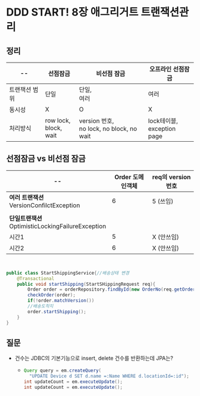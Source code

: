 # DDD START! 8장 애그리거트 트랜잭션관리



## 정리

| --            | 선점잠금                 | 비선점 잠금                                 | 오프라인 선점잠금             |
| ------------- | ------------------------ | ------------------------------------------- | ----------------------------- |
| 트랜잭션 범위 | 단일                     | 단일,<br>여러                               | 여러                          |
| 동시성        | X                        | O                                           | X                             |
| 처리방식      | row lock,<br>block, wait | version 번호,<br>no lock, no block, no wait | lock테이블,<br>exception page |



## 선점잠금 vs 비선점 잠금

| --                                                     | Order 도메인객체 | req의 version번호 |
| ------------------------------------------------------ | ---------------- | ----------------- |
| **여러 트랜잭션**<br>VersionConfilctException          | 6                | 5 (쓰임)          |
|                                                        |                  |                   |
| **단일트랜잭션** <br>OptimisticLockingFailureException |                  |                   |
| 시간1                                                  | 5                | X (안쓰임)        |
| 시간2                                                  | 6                | X (안쓰임)        |



```java


public class StartShippingService{//배송상태 변경
    @Transactional
    public void startShipping(StartSHippingRequest req){
        Order order = orderRepository.findById(new OrderNo(req.getOrderNumber()));
        checkOrder(order);        
        if(!order.matchVersion())
        //배송도착지 
        order.startShipping();
    }
}
```





## 질문

- 건수는 JDBC의 기본기능으로 insert, delete 건수를 반환하는데 JPA는?

  - ```java
    Query query = em.createQuery(
      "UPDATE Device d SET d.name =:Name WHERE d.locationId=:id");
    int updateCount = em.executeUpdate();
    int updateCount = em.executeUpdate();
    ```

  

